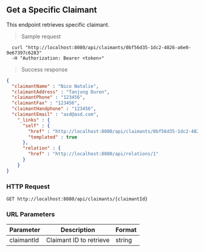 
## Get a Specific Claimant
This endpoint retrieves specific claimant.

> Sample request

```shell
  curl "http://localhost:8080/api/claimants/0bf56d35-1dc2-4826-a6e0-9e67397c6283"
  -H "Authorization: Bearer <token>"
```

> Success response

```json
{
  "claimantName" : "Nico Natalie",
  "claimantAddress" : "Tanjung Duren",
  "claimantPhone" : "123456",
  "claimantFax" : "123456",
  "claimantHandphone" : "123456",
  "claimantEmail" : "asd@asd.com",
    "_links" : {
      "self" : {
        "href" : "http://localhost:8080/api/claimants/0bf56d35-1dc2-4826-a6e0-9e67397c6283{?projection}",
        "templated" : true
      },
      "relation" : {
        "href" : "http://localhost:8080/api/relations/1"
      }
    }
}
```

### HTTP Request

`GET http://localhost:8080/api/claimants/{claimantId}`

### URL Parameters

Parameter | Description | Format
--------- | ----------- | ---------
claimantId | Claimant ID to retrieve | string